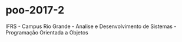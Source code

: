 # poo-2017-2
IFRS - Campus Rio Grande - Analise e Desenvolvimento de Sistemas - Programação Orientada a Objetos
